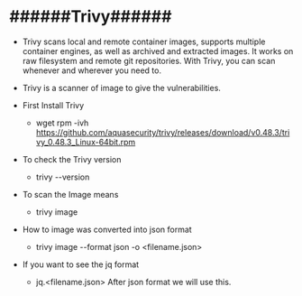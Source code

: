 #                 ######Trivy######

* Trivy scans local and remote container images, supports multiple container engines, as well as archived  and extracted images. It works on raw filesystem and remote git repositories. With Trivy, you can scan whenever and wherever you need to.

* Trivy is a scanner of image to give the vulnerabilities.
* First Install Trivy
    * wget rpm -ivh https://github.com/aquasecurity/trivy/releases/download/v0.48.3/trivy_0.48.3_Linux-64bit.rpm
* To check the Trivy version
    * trivy --version
* To scan the Image means 
    * trivy image <Image Name>
* How to image was converted into json format
    * trivy image --format json -o <filename.json><imagename>
* If you want to see the jq format
    * jq.<filename.json> After json format we will use this.